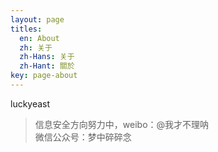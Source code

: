 ```yaml
---
layout: page
titles:
  en: About
  zh: 关于
  zh-Hans: 关于
  zh-Hant: 關於
key: page-about
---
```


luckyeast

> 信息安全方向努力中，weibo：@我才不理呐  
> 微信公众号：梦中碎碎念


